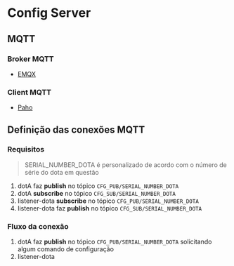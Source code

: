 # Config Server

## MQTT

### Broker MQTT

- [EMQX](https://www.emqx.com/en)

### Client MQTT

- [Paho](https://www.eclipse.org/paho/)

## Definição das conexões MQTT

### Requisitos

> SERIAL_NUMBER_DOTA é personalizado de acordo com o número de série do dota em questão

1. dotA faz **publish** no tópico `CFG_PUB/SERIAL_NUMBER_DOTA`
2. dotA **subscribe** no tópico `CFG_SUB/SERIAL_NUMBER_DOTA`
3. listener-dota **subscribe** no tópico `CFG_PUB/SERIAL_NUMBER_DOTA`
4. listener-dota faz **publish** no tópico `CFG_SUB/SERIAL_NUMBER_DOTA`

### Fluxo da conexão

1. dotA faz **publish** no tópico `CFG_PUB/SERIAL_NUMBER_DOTA` solicitando algum comando de configuração
2. listener-dota 

<!--stackedit_data:
eyJoaXN0b3J5IjpbNzIwMzY2MjMwLC01NzExODA0NDNdfQ==
-->